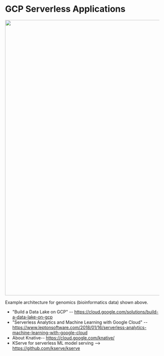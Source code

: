 # GCP Serverless Applications

<img src="https://github.com/lynnlangit/gcp-for-bioinformatics/blob/master/images/batch-pipelines.png" width=900>

Example architecture for genomics (bioinformatics data) shown above.  

- "Build a Data Lake on GCP" -- https://cloud.google.com/solutions/build-a-data-lake-on-gcp 
- "Serverless Analytics and Machine Learning with Google Cloud" -- https://www.leptonsoftware.com/2018/01/16/serverless-analytics-machine-learning-with-google-cloud
- About Knative-- https://cloud.google.com/knative/ 
- KServe for serverless ML model serving --> https://github.com/kserve/kserve
